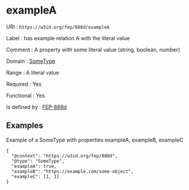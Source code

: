 # exampleA

URI
: `https://w3id.org/fep/888d/exampleA`

Label
: has example relation A with the literal value

Comment
: A property with some literal value (string, boolean, number)

Domain
: [SomeType](https://w3id.org/fep/888d/SomeType)

Range
: A literal value

Required
: Yes

Functional
: Yes

Is defined by
: [FEP-888d](https://w3id.org/fep/888d)


## Examples

Example of a SomeType with properties exampleA, exampleB, exampleC

```None
{
  "@context": "https://w3id.org/fep/888d",
  "@type": "SomeType",
  "exampleA": true,
  "exampleB": "https://example.com/some-object",
  "exampleC": [1, 1]
}
```
